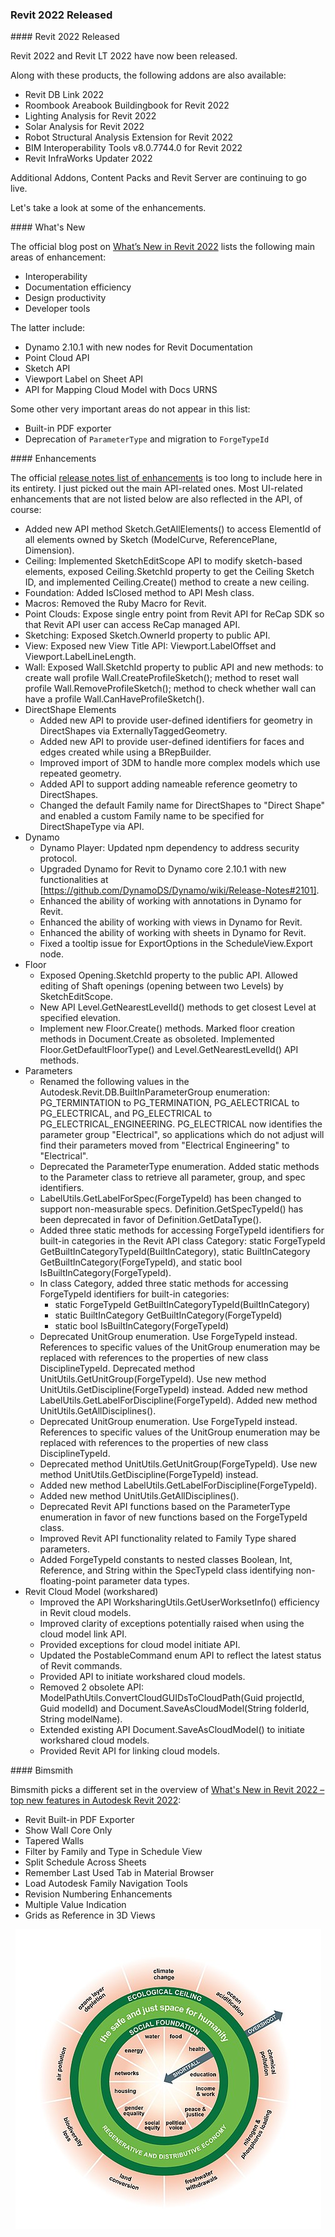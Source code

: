 <head>
<meta http-equiv="Content-Type" content="text/html; charset=utf-8">
<link rel="stylesheet" type="text/css" href="bc.css">
<script src="https://cdn.rawgit.com/google/code-prettify/master/loader/run_prettify.js" type="text/javascript"></script>
</head>

<!---


- The Object Oriented Guide to Microservices & Serverless Architecture Whitepaper
  https://www.mongodb.com/collateral/download-the-oo-guide-to-microservices-and-serverless-architecture?utm_campaign=stack_ww_dg_flighted_overflowooguide_wp_dev&utm_source=stackoverflow&utm_medium=sponsored_newsletter

- Intriguing new result from the LHCb experiment at CERN
  https://home.cern/news/news/physics/intriguing-new-result-lhcb-experiment-cern
  The LHCb results strengthen hints of a violation of lepton flavour universality
  LHCb (Large Hadron Collider beauty) collaboration
  Today the LHCb experiment at CERN announced new results which, if confirmed, would suggest hints of a violation of the Standard Model of particle physics.
  
  [Standard Model](https://home.cern/science/physics/standard-model)
  The Standard Model explains how the basic building blocks of matter interact, governed by four fundamental forces.
  The theories and discoveries of thousands of physicists since the 1930s have resulted in a remarkable insight into the fundamental structure of matter: everything in the universe is found to be made from a few basic building blocks called fundamental particles, governed by four fundamental forces. Our best understanding of how these particles and three of the forces are related to each other is encapsulated in the Standard Model of particle physics. Developed in the early 1970s, it has successfully explained almost all experimental results and precisely predicted a wide variety of phenomena. Over time and through many experiments, the Standard Model has become established as a well-tested physics theory.
  
  [Standard Model](https://en.wikipedia.org/wiki/Standard_Model)

twitter:

 the #RevitAPI @AutodeskForge @AutodeskRevit #bim #DynamoBim #ForgeDevCon 

&ndash; 
...

linkedin:


#bim #DynamoBim #ForgeDevCon #Revit #API #IFC #SDK #AI #VisualStudio #Autodesk #AEC #adsk

the [Revit API discussion forum](http://forums.autodesk.com/t5/revit-api-forum/bd-p/160) thread

<center>
<img src="img/" alt="" title="" width="600"/>
<p style="font-size: 80%; font-style:italic"></p>
<p style="font-size: 80%; font-style:italic">
<a href=""></a>
</p>
</center>

-->

### Revit 2022 Released


####<a name="2"></a> Revit 2022 Released

Revit 2022 and Revit LT 2022 have now been released.

Along with these products, the following addons are also available:

- Revit DB Link 2022
- Roombook Areabook Buildingbook for Revit 2022
- Lighting Analysis for Revit 2022
- Solar Analysis for Revit 2022
- Robot Structural Analysis Extension for Revit 2022
- BIM Interoperability Tools v8.0.7744.0 for Revit 2022
- Revit InfraWorks Updater 2022

Additional Addons, Content Packs and Revit Server are continuing to go live.

Let's take a look at some of the enhancements.

####<a name="2"></a> What's New

The official blog post
on [What’s New in Revit 2022](https://blogs.autodesk.com/revit/2021/04/06/whats-new-in-revit-2022) lists
the following main areas of enhancement:

- Interoperability
- Documentation efficiency
- Design productivity
- Developer tools

The latter include:

- Dynamo 2.10.1 with new nodes for Revit Documentation
- Point Cloud API
- Sketch API
- Viewport Label on Sheet API
- API for Mapping Cloud Model with Docs URNS

Some other very important areas do not appear in this list:

- Built-in PDF exporter
- Deprecation of `ParameterType` and migration to `ForgeTypeId`

####<a name="3"></a> Enhancements

The official [release notes list of enhancements](https://knowledge.autodesk.com/support/revit-products/learn-explore/caas/CloudHelp/cloudhelp/2022/ENU/RevitReleaseNotes/files/2022release/RevitReleaseNotes-2022release-Enhancements-html-html.html) is
too long to include here in its entirety.
I just picked out the main API-related ones.
Most UI-related enhancements that are not listed below are also reflected in the API, of course:

- Added new API method Sketch.GetAllElements() to access ElementId of all elements owned by Sketch (ModelCurve, ReferencePlane, Dimension).
- Ceiling: Implemented SketchEditScope API to modify sketch-based elements, exposed Ceiling.SketchId property to get the Ceiling Sketch ID, and implemented Ceiling.Create() method to create a new ceiling.
- Foundation: Added IsClosed method to API Mesh class.
- Macros: Removed the Ruby Macro for Revit.
- Point Clouds: Expose single entry point from Revit API for ReCap SDK so that Revit API user can access ReCap managed API.
- Sketching: Exposed Sketch.OwnerId property to public API.
- View: Exposed new View Title API: Viewport.LabelOffset and Viewport.LabelLineLength.
- Wall: Exposed Wall.SketchId property to public API and new methods: to create wall profile Wall.CreateProfileSketch(); method to reset wall profile Wall.RemoveProfileSketch(); method to check whether wall can have a profile Wall.CanHaveProfileSketch().
- DirectShape Elements
    - Added new API to provide user-defined identifiers for geometry in DirectShapes via ExternallyTaggedGeometry.
    - Added new API to provide user-defined identifiers for faces and edges created while using a BRepBuilder.
    - Improved import of 3DM to handle more complex models which use repeated geometry.
    - Added API to support adding nameable reference geometry to DirectShapes.
    - Changed the default Family name for DirectShapes to "Direct Shape" and enabled a custom Family name to be specified for DirectShapeType via API.
- Dynamo
    - Dynamo Player: Updated npm dependency to address security protocol.
    - Upgraded Dynamo for Revit to Dynamo core 2.10.1 with new functionalities at [https://github.com/DynamoDS/Dynamo/wiki/Release-Notes#2101].
    - Enhanced the ability of working with annotations in Dynamo for Revit.
    - Enhanced the ability of working with views in Dynamo for Revit.
    - Enhanced the ability of working with sheets in Dynamo for Revit.
    - Fixed a tooltip issue for ExportOptions in the ScheduleView.Export node.
- Floor
    - Exposed Opening.SketchId property to the public API. Allowed editing of Shaft openings (opening between two Levels) by SketchEditScope.
    - New API Level.GetNearestLevelId() methods to get closest Level at specified elevation.
    - Implement new Floor.Create() methods. Marked floor creation methods in Document.Create as obsoleted. Implemented Floor.GetDefaultFloorType() and Level.GetNearestLevelId() API methods.
- Parameters
    - Renamed the following values in the Autodesk.Revit.DB.BuiltInParameterGroup enumeration:   PG_TERMINTATION to PG_TERMINATION, PG_AELECTRICAL to PG_ELECTRICAL, and PG_ELECTRICAL to PG_ELECTRICAL_ENGINEERING. PG_ELECTRICAL now identifies the parameter group "Electrical", so applications which do not adjust will find their parameters moved from "Electrical Engineering" to "Electrical".
    - Deprecated the ParameterType enumeration. Added static methods to the Parameter class to retrieve all parameter, group, and spec identifiers.
    - LabelUtils.GetLabelForSpec(ForgeTypeId) has been changed to support non-measurable specs. Definition.GetSpecTypeId() has been deprecated in favor of Definition.GetDataType().
    - Added three static methods for accessing ForgeTypeId identifiers for built-in categories in the Revit API class Category: static ForgeTypeId GetBuiltInCategoryTypeId(BuiltInCategory), static BuiltInCategory GetBuiltInCategory(ForgeTypeId), and static bool IsBuiltInCategory(ForgeTypeId).
    - In class Category, added three static methods for accessing ForgeTypeId identifiers for built-in categories:
        - static ForgeTypeId GetBuiltInCategoryTypeId(BuiltInCategory)
        - static BuiltInCategory GetBuiltInCategory(ForgeTypeId)
        - static bool IsBuiltInCategory(ForgeTypeId)
    - Deprecated UnitGroup enumeration. Use ForgeTypeId instead. References to specific values of the UnitGroup enumeration may be replaced with references to the properties of new class DisciplineTypeId. Deprecated method UnitUtils.GetUnitGroup(ForgeTypeId). Use new method UnitUtils.GetDiscipline(ForgeTypeId) instead. Added new method LabelUtils.GetLabelForDiscipline(ForgeTypeId). Added new method UnitUtils.GetAllDisciplines().
    - Deprecated UnitGroup enumeration. Use ForgeTypeId instead. References to specific values of the UnitGroup enumeration may be replaced with references to the properties of new class DisciplineTypeId.
    - Deprecated method UnitUtils.GetUnitGroup(ForgeTypeId). Use new method UnitUtils.GetDiscipline(ForgeTypeId) instead.
    - Added new method LabelUtils.GetLabelForDiscipline(ForgeTypeId).
    - Added new method UnitUtils.GetAllDisciplines().
    - Deprecated Revit API functions based on the ParameterType enumeration in favor of new functions based on the ForgeTypeId class.
    - Improved Revit API functionality related to Family Type shared parameters.
    - Added ForgeTypeId constants to nested classes Boolean, Int, Reference, and String within the SpecTypeId class identifying non-floating-point parameter data types.
- Revit Cloud Model (workshared)
    - Improved the API WorksharingUtils.GetUserWorksetInfo() efficiency in Revit cloud models.
    - Improved clarity of exceptions potentially raised when using the cloud model link API.
    - Provided exceptions for cloud model initiate API.
    - Updated the PostableCommand enum API to reflect the latest status of Revit commands.
    - Provided API to initiate workshared cloud models.
    - Removed 2 obsolete API: ModelPathUtils.ConvertCloudGUIDsToCloudPath(Guid projectId, Guid modelId) and Document.SaveAsCloudModel(String folderId, String modelName).
    - Extended existing API Document.SaveAsCloudModel() to initiate workshared cloud models.
    - Provided Revit API for linking cloud models.

####<a name="4"></a> Bimsmith

Bimsmith picks a different set in the overview
of [What's New in Revit 2022 &ndash; top new features in Autodesk Revit 2022](https://blog.bimsmith.com/Whats-New-in-Revit-2022-Top-New-Features-in-Autodesk-Revit-2022):

- Revit Built-in PDF Exporter
- Show Wall Core Only
- Tapered Walls
- Filter by Family and Type in Schedule View
- Split Schedule Across Sheets
- Remember Last Used Tab in Material Browser
- Load Autodesk Family Navigation Tools
- Revision Numbering Enhancements
- Multiple Value Indication
- Grids as Reference in 3D Views


<center>
<img src="img/doughnut_economic_model.jpg" alt="Doughnut economic model" title="Doughnut economic model" width="489"/> <!-- 489 -->
</center>
